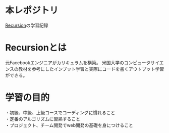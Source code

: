 # 本レポジトリ
[Recursion](https://recursionist.io/)の学習記録

# Recursionとは
元Facebookエンジニアがカリキュラムを構築。
米国大学のコンピュータサイエンスの教材を参考にしたインプット学習と実際にコードを書くアウトプット学習ができる。


# 学習の目的
・初級、中級、上級コースでコーディングに慣れること</br>
・定番のアルゴリズムに習熟すること</br>
・プロジェクト、チーム開発でweb開発の基礎を身につけること</br>
